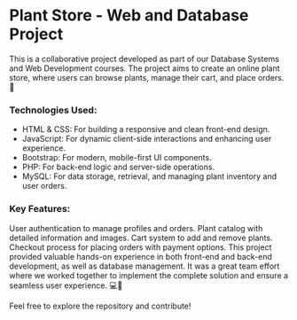 <h1>Plant Store - Web and Database Project</h1>
This is a collaborative project developed as part of our Database Systems and Web Development courses. The project aims to create an online plant store, where users can browse plants, manage their cart, and place orders. 🌱

<h3>Technologies Used:</h3>
<ul>
<li>HTML & CSS: For building a responsive and clean front-end design.</li>
<li>JavaScript: For dynamic client-side interactions and enhancing user experience.</li>
<li>Bootstrap: For modern, mobile-first UI components.</li>
<li>PHP: For back-end logic and server-side operations.</li>
<li>MySQL: For data storage, retrieval, and managing plant inventory and user orders.</li>
</ul>
<!-- HTML & CSS: For building a responsive and clean front-end design.
JavaScript: For dynamic client-side interactions and enhancing user experience.
Bootstrap: For modern, mobile-first UI components.
PHP: For back-end logic and server-side operations.
MySQL: For data storage, retrieval, and managing plant inventory and user orders.
 -->
<h3>Key Features:</h3>
User authentication to manage profiles and orders.
Plant catalog with detailed information and images.
Cart system to add and remove plants.
Checkout process for placing orders with payment options.
This project provided valuable hands-on experience in both front-end and back-end development, as well as database management. It was a great team effort where we worked together to implement the complete solution and ensure a seamless user experience. 💻🌿

Feel free to explore the repository and contribute!
